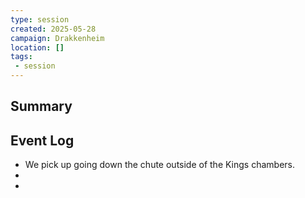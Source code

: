 ```yaml
---
type: session
created: 2025-05-28
campaign: Drakkenheim
location: []
tags:
 - session
---
```


## Summary

## Event Log

- We pick up going down the chute outside of the Kings chambers.
- 
- 


